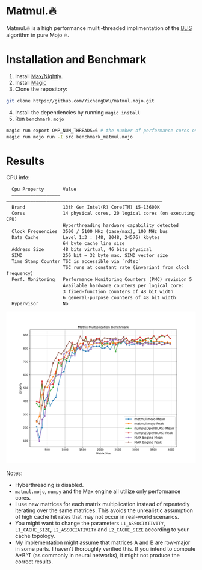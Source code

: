 # Matmul.🔥 

Matmul.🔥 is a high performance muilti-threaded implimentation of the [BLIS](https://en.wikipedia.org/wiki/BLIS_(software)) algorithm in pure Mojo 🔥.


# Installation and Benchmark

1. Install [Max/Nightly](https://docs.modular.com/max/install#install-max).
2. Install [Magic](https://docs.google.com/document/d/1zzZC6Kl7Le3Pd124aRb9uXr48APaWKhKBZeISm7s-qs/edit#heading=h.jyh6j2yblt83)
3. Clone the repository:
```sh
git clone https://github.com/YichengDWu/matmul.mojo.git
```
4. Install the dependencies by running `magic install`
5. Run `benchmark.mojo`
```sh
magic run export OMP_NUM_THREADS=6 # the number of performance cores on your machine
magic run mojo run -I src benchmark_matmul.mojo
```

# Results

CPU info:
```
  Cpu Property       Value                                                     
  –––––––––––––––––– ––––––––––––––––––––––––––––––––––––––––––––––––––––––––––
  Brand              13th Gen Intel(R) Core(TM) i5-13600K                      
  Cores              14 physical cores, 20 logical cores (on executing CPU)    
                     Hyperthreading hardware capability detected               
  Clock Frequencies  3500 / 5100 MHz (base/max), 100 MHz bus                   
  Data Cache         Level 1:3 : (48, 2048, 24576) kbytes                      
                     64 byte cache line size                                   
  Address Size       48 bits virtual, 46 bits physical                         
  SIMD               256 bit = 32 byte max. SIMD vector size                   
  Time Stamp Counter TSC is accessible via `rdtsc`                             
                     TSC runs at constant rate (invariant from clock frequency)
  Perf. Monitoring   Performance Monitoring Counters (PMC) revision 5          
                     Available hardware counters per logical core:             
                     3 fixed-function counters of 48 bit width                 
                     6 general-purpose counters of 48 bit width                
  Hypervisor         No                                                    
```

![](benchmark_results.svg)


Notes:
 - Hyberthreading is disabled.
 - `matmul.mojo`, `numpy` and the Max engine all utilize only performance cores.
 - I use new matrices for each matrix multiplication instead of repeatedly iterating over the same matrices. This avoids the unrealistic assumption of high cache hit rates that may not occur in real-world scenarios.
 - You might want to change the parameters `L1_ASSOCIATIVITY`, `L1_CACHE_SIZE`, `L2_ASSOCIATIVITY` and `L2_CACHE_SIZE` according to your cache topology.
 - My implementation might assume that matrices A and B are row-major in some parts. I haven't thoroughly verified this. If you intend to compute A*B^T (as commonly in neural networks), it might not produce the correct results.